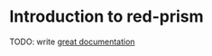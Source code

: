 # Introduction to red-prism

TODO: write [great documentation](http://jacobian.org/writing/great-documentation/what-to-write/)
